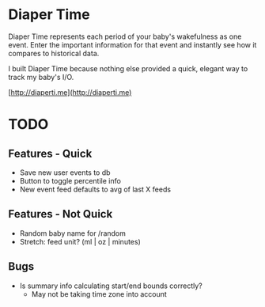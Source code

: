 # Diaper Time

Diaper Time represents each period of your baby's wakefulness as one event. Enter the important information for that event and instantly see how it compares to historical data.

I built Diaper Time because nothing else provided a quick, elegant way to track my baby's I/O.

[http://diaperti.me](http://diaperti.me)

# TODO

## Features - Quick

- Save new user events to db
- Button to toggle percentile info
- New event feed defaults to avg of last X feeds

## Features - Not Quick

- Random baby name for /random
- Stretch: feed unit? (ml | oz | minutes)

## Bugs
- Is summary info calculating start/end bounds correctly?
  - May not be taking time zone into account
